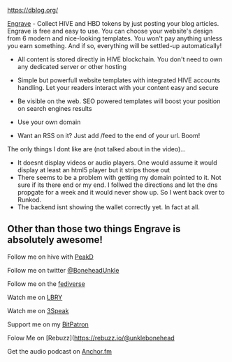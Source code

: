 https://dblog.org/

[Engrave](https://engrave.website) - Collect HIVE and HBD tokens by just posting your blog articles.
Engrave is free and easy to use. You can choose your website's design from 6 modern and nice-looking templates. You won't pay anything unless you earn something. And if so, everything will be settled-up automatically!

- All content is stored directly in HIVE blockchain. You don't need to own any dedicated server or other hosting

- Simple but powerfull website templates with integrated HIVE accounts handling. Let your readers interact with your content easy and secure

- Be visible on the web. SEO powered templates will boost your position on search engines results

- Use your own domain

- Want an RSS on it? Just add /feed to the end of your url. Boom!

The only things I dont like are (not talked about in the video)...

- It doesnt display videos or audio players. One would assume it would display at least an html5 player but it strips those out
- There seems to be a problem with getting my domain pointed to it. Not sure if its there end or my end. I follwed the directions and let the dns propgate for a week and it would never show up. So I went back over to Runkod.
- The backend isnt showing the wallet correctly yet. In fact at all.

Other than those two things Engrave is absolutely awesome!
---

Follow me on hive with [PeakD](https://peakd.com/@unklebonehead)

Follow me on twitter [@BoneheadUnkle](https://twitter.com/BoneheadUnkle)

Follow me on the [fediverse](https://mastodon.social/@unklebonehead)

Watch me on [LBRY](https://open.lbry.com/@boneheadmedia:d)

Watch me on [3Speak](https://3speak.online/user/unklebonehead)

Support me on my [BitPatron](https://bitpatron.co/unklebonehead.id.blockstack)



Folow Me on [Rebuzz](https://rebuzz.io/@unklebonehead

Get the audio podcast on [Anchor.fm](https://anchor.rm/tshp)